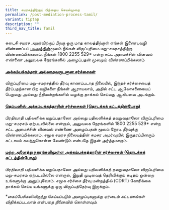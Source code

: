 ```yaml
---
title: சமரசத்திற்குப் பிந்தைய செயல்முறை
permalink: /post-mediation-process-tamil/
variant: tiptap
description: ""
third_nav_title: Tamil
---
```

<p>கடைசி சமரச அமர்விற்குப் பிறகு ஒரு மாத காலத்திற்குள் எங்கள் இணையவழி விண்ணப்பப்
<a href="https://eservices.mlaw.gov.sg/cmc/mediatorsportal/direct-intake/" rel="noopener noreferrer nofollow" target="_blank">படிவத்தின்</a>மூலம் நீங்கள் விருப்புரிமை மறு-சமரசத்திற்கு விண்ணப்பிக்கலாம்.
நீங்கள் 1800 2255 529* என்ற சட்ட அமைச்சின் வினவல் எண்ணை அலுவலக நேரங்களில்
அழைப்பதன் மூலமும் விண்ணப்பிக்கலாம்</p>
<p></p>
<h4><u>அக்கம்பக்கத்தார் அல்லாதவருடனான சர்ச்சைகள்</u></h4>
<p>விருப்புரிமை மறு-சமரசத்தில் தீர்வு காணப்படாத நிலையில், இந்தச் சர்ச்சையைத்
தீர்ப்பதற்கான பிற வழிகளை நீங்கள் ஆராயலாம், அதில் சட்ட ஆலோசனையைப் பெறுவது
அல்லது நீதிமன்றங்களில் வழக்கு தாக்கல் செய்வது ஆகியவை அடங்கும்.&nbsp;</p>
<h4><u>தெம்பனிஸ் அக்கம்பக்கத்தாரின் சர்ச்சைகள் (தொடக்கக் கட்டத்தின்போது)</u></h4>
<p>பிரதிவாதி பதிலளிக்க மறுப்பதாலோ அல்லது பதிலளிக்கத் தவறுவதாலோ விருப்புரிமை
மறு-சமரசம் ஏற்படவில்லை என்றால், அலுவலக நேரங்களில் 1800 2255 529* என்ற சட்ட
அமைச்சின் வினவல் எண்ணை அழைப்பதன் மூலம் நேரடி தீர்வுக்கு விண்ணப்பிக்கலாம்.
சமூக சமரச நிலையத்தின் சமசர அமர்வுவில் இருதரப்பினரும் கட்டாயம் கலந்துகொள்ள
வேண்டும் என்பதே இதன் அர்த்தமாகும்.</p>
<h4><u>மற்ற அனைத்து நகரங்களிலுள்ள அக்கம்பக்கத்தாரின் சர்ச்சைகள் (தொடக்கக் கட்டத்தின்போது)</u></h4>
<p>பிரதிவாதி பதிலளிக்க மறுப்பதாலோ அல்லது பதிலளிக்கத் தவறுவதாலோ விருப்புரிமை
மறு-சமரசம் ஏற்படவில்லை என்றால், இறுதி முடிவைத் தெரிவிக்கும் கடிதம் ஒன்றை
உங்களுக்கு அனுப்புவோம். சமூக சர்ச்சை தீர்வு மன்றத்தில் (CDRT) கோரிக்கை
தாக்கல் செய்ய உங்களுக்கு ஒரு விருப்பத்தேர்வு இருக்கும்.</p>
<p><em>*கைப்பேசிகளிலிருந்து செய்யப்படும் அழைப்புகளுக்கு ஏர்டைம் கட்டணங்கள் விதிக்கப்படலாம் என்பதை நினைவில் கொள்ளவும்.</em>
</p>